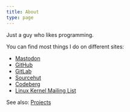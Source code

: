 ```yaml
---
title: About
type: page
---
```


Just a guy who likes programming.

You can find most things I do on different sites:
* [Mastodon](https://fosstodon.org/@z3ntu)
* [GitHub](https://github.com/z3ntu)
* [GitLab](https://gitlab.com/z3ntu)
* [Sourcehut](https://git.sr.ht/~z3ntu)
* [Codeberg](https://codeberg.org/lucaweiss)
* [Linux Kernel Mailing List](https://lore.kernel.org/all/?q=f%3A%22Luca+Weiss%22)

See also: [Projects](/projects/)
